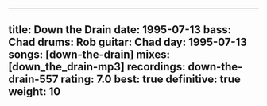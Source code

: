 
---
title: Down the Drain
date: 1995-07-13
bass:	Chad
drums:	Rob
guitar:	Chad
day: 1995-07-13
songs: [down-the-drain]
mixes: [down_the_drain-mp3]
recordings: down-the-drain-557
rating: 7.0
best: true
definitive: true
weight: 10
---
